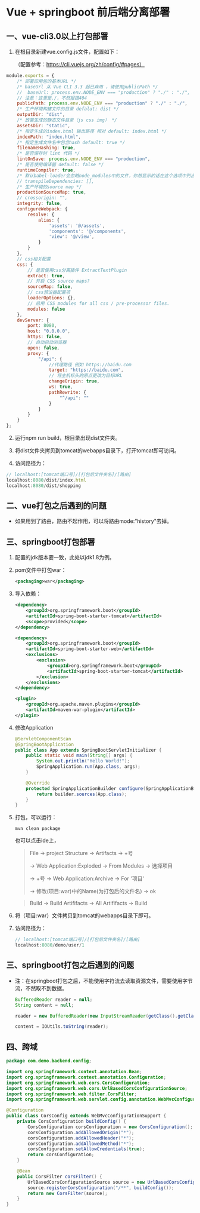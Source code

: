 # Vue + springboot 前后端分离部署

## 一、vue-cli3.0以上打包部署

1. 在根目录新建vue.config.js文件，配置如下：

   （配置参考：https://cli.vuejs.org/zh/config/#pages）

```js
module.exports = {
    /* 部署应用包的基本URL */
    /* baseUrl 从 Vue CLI 3.3 起已弃用 ，请使用publicPath */
    //  baseUrl: process.env.NODE_ENV === "production" ? "./" : "./",
    // 注意：这里是./，不然报错404
    publicPath: process.env.NODE_ENV === "production" ? "./" : "./",
    /* 生产环境构建文件的目录 defalut: dist */
    outputDir: "dist",
    /* 放置生成的静态文件目录（js css img） */
    assetsDir: "static",
    /* 指定生成的index.html 输出路径 相对 default: index.html */
    indexPath: "index.html",
    /* 指定生成文件名中包含hash default: true */
    filenameHashing: true,
    /* 是否保存时 lint 代码 */
    lintOnSave: process.env.NODE_ENV === "production",
    /* 是否使用编译器 default: false */
    runtimeCompiler: true,
    /* 默认babel-loader会忽略node_modules中的文件，你想显示的话在这个选项中列出来 */
    // transpileDependencies: [],
    /* 生产环境的source map */
    productionSourceMap: true,
    // crossorigin: "",
    integrity: false,
    configureWebpack: {
        resolve: {
            alias: {
                'assets': '@/assets',
                'components': '@/components',
                'view': '@/view',
            }
        }
    },
    // css相关配置
    css: {
        // 是否使用css分离插件 ExtractTextPlugin
        extract: true,
        // 开启 CSS source maps?
        sourceMap: false,
        // css预设器配置项
        loaderOptions: {},
        // 启用 CSS modules for all css / pre-processor files.
        modules: false
    },
    devServer: {
        port: 8080,
        host: "0.0.0.0",
        https: false,
        // 自动启动浏览器
        open: false,
        proxy: {
            "/api": {
                //代理路径 例如 https://baidu.com
                target: "https://baidu.com",
                // 将主机标头的原点更改为目标URL
                changeOrigin: true,
                ws: true,
                pathRewrite: {
                    "^/api": ""
                }
            }
        }
    }
};
```

2. 运行npm run build，根目录出现dist文件夹。

3. 将dist文件夹拷贝到tomcat的webapps目录下，打开tomcat即可访问。

4. 访问路径为：

```js
// localhost:[tomcat端口号]/[打包后文件夹名]/[路由]
localhost:8080/dist/index.html
localhost:8080/dist/shopping
```

## 二、vue打包之后遇到的问题

* 如果用到了路由，路由不起作用，可以将路由mode:"history"去掉。

## 三、springboot打包部署

1. 配置的jdk版本要一致，此处以jdk1.8为例。

2. pom文件中打包war：

   ```xml
   <packaging>war</packaging>
   ```

3. 导入依赖：

   ```xml
   <dependency>
       <groupId>org.springframework.boot</groupId>
       <artifactId>spring-boot-starter-tomcat</artifactId>
       <scope>provided</scope>
   </dependency>
   
   <dependency>
       <groupId>org.springframework.boot</groupId>
       <artifactId>spring-boot-starter-web</artifactId>
       <exclusions>
           <exclusion>
               <groupId>org.springframework.boot</groupId>
               <artifactId>spring-boot-starter-tomcat</artifactId>
           </exclusion>
       </exclusions>
   </dependency>
   ```

   ```xml
   <plugin>
       <groupId>org.apache.maven.plugins</groupId>
       <artifactId>maven-war-plugin</artifactId>
   </plugin>
   ```

4. 修改Application

   ```java
   @ServletComponentScan
   @SpringBootApplication
   public class App extends SpringBootServletInitializer {
       public static void main(String[] args) {
           System.out.println("Hello World!");
           SpringApplication.run(App.class, args);
       }
   
       @Override
       protected SpringApplicationBuilder configure(SpringApplicationBuilder builder) {
           return builder.sources(App.class);
       }
   }
   ```

5. 打包，可以运行：

   ```shell
   mvn clean package
   ```
   
   也可以点击ide上，
   
   > File -> project Structure -> Artifacts -> +号 
   >
   > -> Web Application:Exploded -> From Modules -> 选择项目
   >
   > -> +号 -> Web Application:Archive -> For '项目' 
   >
   > -> 修改(项目:war)中的Name(为打包后的文件名) -> ok
   
   > Build -> Build Artififacts -> All Artififacts -> Build
   
6. 将（项目:war）文件拷贝到tomcat的webapps目录下即可。
   
7. 访问路径为：

   ```java
   // localhost:[tomcat端口号]/[打包后文件夹名]/[路由]
   localhost:8080/demo/user/1
   ```

## 三、springboot打包之后遇到的问题

* 注：在springboot打包之后，不能使用字符流去读取资源文件，需要使用字节流，不然取不到数据。

  ```java
  BufferedReader reader = null;
  String content = null;
  
  reader = new BufferedReader(new InputStreamReader(getClass().getClassLoader().getResourceAsStream("static/test.json"), "UTF-8"));
  
  content = IOUtils.toString(reader);
  ```

## 四、跨域

```java
package com.demo.backend.config;

import org.springframework.context.annotation.Bean;
import org.springframework.context.annotation.Configuration;
import org.springframework.web.cors.CorsConfiguration;
import org.springframework.web.cors.UrlBasedCorsConfigurationSource;
import org.springframework.web.filter.CorsFilter;
import org.springframework.web.servlet.config.annotation.WebMvcConfigurationSupport;

@Configuration
public class CorsConfig extends WebMvcConfigurationSupport {
    private CorsConfiguration buildConfig() {
        CorsConfiguration corsConfiguration = new CorsConfiguration();
        corsConfiguration.addAllowedOrigin("*");
        corsConfiguration.addAllowedHeader("*");
        corsConfiguration.addAllowedMethod("*");
        corsConfiguration.setAllowCredentials(true);
        return corsConfiguration;
    }

    @Bean
    public CorsFilter corsFilter() {
        UrlBasedCorsConfigurationSource source = new UrlBasedCorsConfigurationSource();
        source.registerCorsConfiguration("/**", buildConfig());
        return new CorsFilter(source);
    }
}
```

